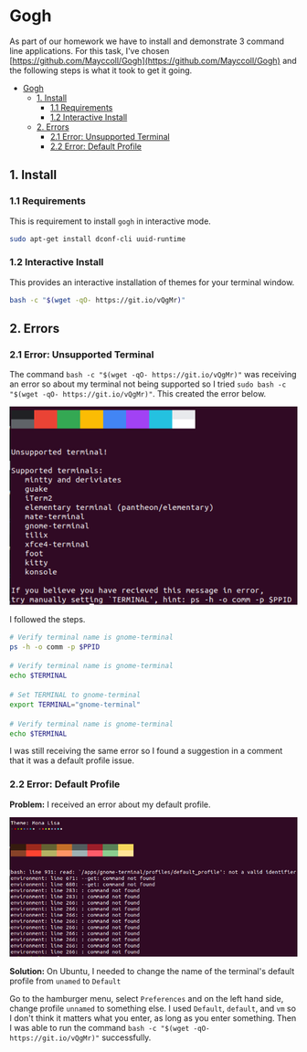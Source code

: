 # Gogh

As part of our homework we have to install and demonstrate 3 command line applications. For this task, I've chosen [https://github.com/Mayccoll/Gogh](https://github.com/Mayccoll/Gogh) and the following steps is what it took to get it going.

- [Gogh](#gogh)
  - [1. Install](#1-install)
    - [1.1 Requirements](#11-requirements)
    - [1.2 Interactive Install](#12-interactive-install)
  - [2. Errors](#2-errors)
    - [2.1 Error: Unsupported Terminal](#21-error-unsupported-terminal)
    - [2.2 Error: Default Profile](#22-error-default-profile)

## 1. Install

### 1.1 Requirements

This is requirement to install `gogh` in interactive mode.

```bash
sudo apt-get install dconf-cli uuid-runtime

```
### 1.2 Interactive Install

This provides an interactive installation of themes for your terminal window.

```bash
bash -c "$(wget -qO- https://git.io/vQgMr)"
```

## 2. Errors

### 2.1 Error: Unsupported Terminal

The command `bash -c "$(wget -qO- https://git.io/vQgMr)"` was receiving an error so about my terminal not being supported so I tried `sudo bash -c "$(wget -qO- https://git.io/vQgMr)"`. This created the error below.

![Gogh error default profile](https://github.com/michaeljohnsonnz/gogh/blob/main/gogh-error-unsupported-terminal.png)

I followed the steps.

```bash
# Verify terminal name is gnome-terminal
ps -h -o comm -p $PPID

# Verify terminal name is gnome-terminal
echo $TERMINAL

# Set TERMINAL to gnome-terminal
export TERMINAL="gnome-terminal"

# Verify terminal name is gnome-terminal
echo $TERMINAL
```

I was still receiving the same error so I found a suggestion in a comment that it was a default profile issue.

### 2.2 Error: Default Profile

**Problem:** I received an error about my default profile.

![Gogh error default profile](https://github.com/michaeljohnsonnz/gogh/blob/main/gogh-error-default-profile.png)

**Solution:** On Ubuntu, I needed to change the name of the terminal's default profile from `unamed` to `Default`

Go to the hamburger menu, select `Preferences` and on the left hand side, change profile `unnamed` to something else. I used `Default`, `default`, and `vm` so I don't think it matters what you enter, as long as you enter something. Then I was able to run the command `bash -c "$(wget -qO- https://git.io/vQgMr)"` successfully.
